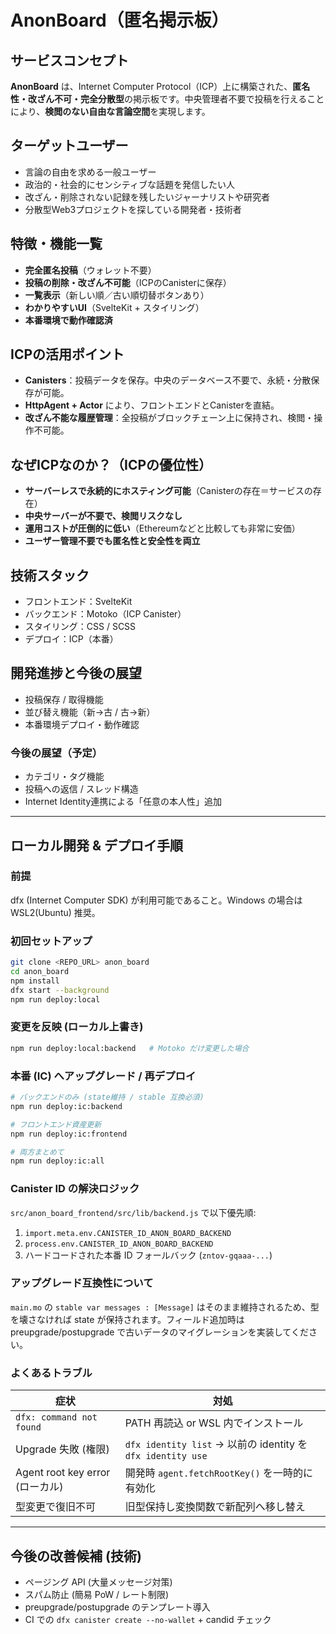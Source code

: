 # AnonBoard（匿名掲示板）

## サービスコンセプト
**AnonBoard** は、Internet Computer Protocol（ICP）上に構築された、**匿名性・改ざん不可・完全分散型**の掲示板です。中央管理者不要で投稿を行えることにより、**検閲のない自由な言論空間**を実現します。



## ターゲットユーザー
- 言論の自由を求める一般ユーザー
- 政治的・社会的にセンシティブな話題を発信したい人
- 改ざん・削除されない記録を残したいジャーナリストや研究者
- 分散型Web3プロジェクトを探している開発者・技術者



## 特徴・機能一覧
- **完全匿名投稿**（ウォレット不要）
- **投稿の削除・改ざん不可能**（ICPのCanisterに保存）
- **一覧表示**（新しい順／古い順切替ボタンあり）
- **わかりやすいUI**（SvelteKit + スタイリング）
- **本番環境で動作確認済**



## ICPの活用ポイント
- **Canisters**：投稿データを保存。中央のデータベース不要で、永続・分散保存が可能。
- **HttpAgent + Actor** により、フロントエンドとCanisterを直結。
- **改ざん不能な履歴管理**：全投稿がブロックチェーン上に保持され、検閲・操作不可能。



## なぜICPなのか？（ICPの優位性）
- **サーバーレスで永続的にホスティング可能**（Canisterの存在＝サービスの存在）
- **中央サーバーが不要で、検閲リスクなし**
- **運用コストが圧倒的に低い**（Ethereumなどと比較しても非常に安価）
- **ユーザー管理不要でも匿名性と安全性を両立**



## 技術スタック
- フロントエンド：SvelteKit
- バックエンド：Motoko（ICP Canister）
- スタイリング：CSS / SCSS
- デプロイ：ICP（本番）



## 開発進捗と今後の展望
- 投稿保存 / 取得機能
- 並び替え機能（新→古 / 古→新）
- 本番環境デプロイ・動作確認

### 今後の展望（予定）
- カテゴリ・タグ機能
- 投稿への返信 / スレッド構造
- Internet Identity連携による「任意の本人性」追加

---

## ローカル開発 & デプロイ手順

### 前提
dfx (Internet Computer SDK) が利用可能であること。Windows の場合は WSL2(Ubuntu) 推奨。

### 初回セットアップ
```bash
git clone <REPO_URL> anon_board
cd anon_board
npm install
dfx start --background
npm run deploy:local
```

### 変更を反映 (ローカル上書き)
```bash
npm run deploy:local:backend   # Motoko だけ変更した場合
```

### 本番 (IC) へアップグレード / 再デプロイ
```bash
# バックエンドのみ (state維持 / stable 互換必須)
npm run deploy:ic:backend

# フロントエンド資産更新
npm run deploy:ic:frontend

# 両方まとめて
npm run deploy:ic:all
```

### Canister ID の解決ロジック
`src/anon_board_frontend/src/lib/backend.js` で以下優先順:
1. `import.meta.env.CANISTER_ID_ANON_BOARD_BACKEND`
2. `process.env.CANISTER_ID_ANON_BOARD_BACKEND`
3. ハードコードされた本番 ID フォールバック (`zntov-gqaaa-...`)

### アップグレード互換性について
`main.mo` の `stable var messages : [Message]` はそのまま維持されるため、型を壊さなければ state が保持されます。フィールド追加時は preupgrade/postupgrade で古いデータのマイグレーションを実装してください。

### よくあるトラブル
| 症状 | 対処 |
|------|------|
| `dfx: command not found` | PATH 再読込 or WSL 内でインストール |
| Upgrade 失敗 (権限) | `dfx identity list` → 以前の identity を `dfx identity use` |
| Agent root key error (ローカル) | 開発時 `agent.fetchRootKey()` を一時的に有効化 |
| 型変更で復旧不可 | 旧型保持し変換関数で新配列へ移し替え |

---

## 今後の改善候補 (技術)
- ページング API (大量メッセージ対策)
- スパム防止 (簡易 PoW / レート制限)
- preupgrade/postupgrade のテンプレート導入
- CI での `dfx canister create --no-wallet` + candid チェック



